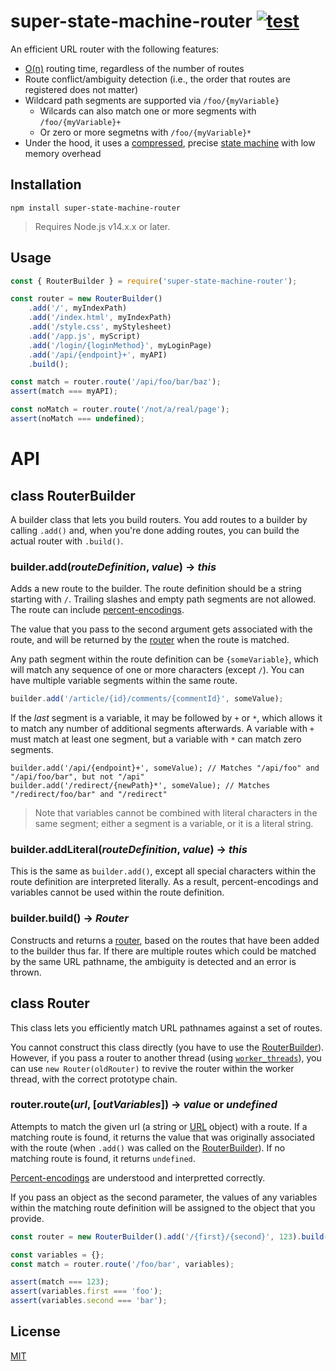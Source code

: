 # super-state-machine-router [![test](https://github.com/WiseLibs/super-state-machine-router/actions/workflows/test.yml/badge.svg)](https://github.com/WiseLibs/super-state-machine-router/actions/workflows/test.yml)

An efficient URL router with the following features:

- [O(n)](https://en.wikipedia.org/wiki/Big_O_notation) routing time, regardless of the number of routes
- Route conflict/ambiguity detection (i.e., the order that routes are registered does not matter)
- Wildcard path segments are supported via `/foo/{myVariable}`
	- Wilcards can also match one or more segments with `/foo/{myVariable}+`
	- Or zero or more segmetns with `/foo/{myVariable}*`
- Under the hood, it uses a [compressed](https://en.wikipedia.org/wiki/Sparse_matrix#Compressed_sparse_row_(CSR,_CRS_or_Yale_format)), precise [state machine](https://en.wikipedia.org/wiki/Finite-state_machine) with low memory overhead

## Installation

```
npm install super-state-machine-router
```

> Requires Node.js v14.x.x or later.

## Usage

```js
const { RouterBuilder } = require('super-state-machine-router');

const router = new RouterBuilder()
	.add('/', myIndexPath)
	.add('/index.html', myIndexPath)
	.add('/style.css', myStylesheet)
	.add('/app.js', myScript)
	.add('/login/{loginMethod}', myLoginPage)
	.add('/api/{endpoint}+', myAPI)
	.build();

const match = router.route('/api/foo/bar/baz');
assert(match === myAPI);

const noMatch = router.route('/not/a/real/page');
assert(noMatch === undefined);
```

# API

## class RouterBuilder

A builder class that lets you build routers. You add routes to a builder by calling `.add()` and, when you're done adding routes, you can build the actual router with `.build()`.

### builder.add(*routeDefinition*, *value*) -> *this*

Adds a new route to the builder. The route definition should be a string starting with `/`. Trailing slashes and empty path segments are not allowed. The route can include [percent-encodings](https://en.wikipedia.org/wiki/URL_encoding).

The value that you pass to the second argument gets associated with the route, and will be returned by the [router](#class-router) when the route is matched.

Any path segment within the route definition can be `{someVariable}`, which will match any sequence of one or more characters (except `/`). You can have multiple variable segments within the same route.

```js
builder.add('/article/{id}/comments/{commentId}', someValue);
```

If the *last* segment is a variable, it may be followed by `+` or `*`, which allows it to match any number of additional segments afterwards. A variable with `+` must match at least one segment, but a variable with `*` can match zero segments.

```
builder.add('/api/{endpoint}+', someValue); // Matches "/api/foo" and "/api/foo/bar", but not "/api"
builder.add('/redirect/{newPath}*', someValue); // Matches "/redirect/foo/bar" and "/redirect"
```

> Note that variables cannot be combined with literal characters in the same segment; either a segment is a variable, or it is a literal string.

### builder.addLiteral(*routeDefinition*, *value*) -> *this*

This is the same as `builder.add()`, except all special characters within the route definition are interpreted literally. As a result, percent-encodings and variables cannot be used within the route definition.

### builder.build() -> *Router*

Constructs and returns a [router](#class-router), based on the routes that have been added to the builder thus far. If there are multiple routes which could be matched by the same URL pathname, the ambiguity is detected and an error is thrown.

## class Router

This class lets you efficiently match URL pathnames against a set of routes.

You cannot construct this class directly (you have to use the [RouterBuilder](#class-routerbuilder)). However, if you pass a router to another thread (using [`worker_threads`](https://nodejs.org/docs/latest/api/worker_threads.html)), you can use `new Router(oldRouter)` to revive the router within the worker thread, with the correct prototype chain.

### router.route(*url*, [*outVariables*]) -> *value* or *undefined*

Attempts to match the given url (a string or [URL](https://nodejs.org/api/url.html#class-url) object) with a route. If a matching route is found, it returns the value that was originally associated with the route (when `.add()` was called on the [RouterBuilder](#class-routerbuilder)). If no matching route is found, it returns `undefined`.

[Percent-encodings](https://en.wikipedia.org/wiki/URL_encoding) are understood and interpretted correctly.

If you pass an object as the second parameter, the values of any variables within the matching route definition will be assigned to the object that you provide.

```js
const router = new RouterBuilder().add('/{first}/{second}', 123).build();

const variables = {};
const match = router.route('/foo/bar', variables);

assert(match === 123);
assert(variables.first === 'foo');
assert(variables.second === 'bar');
```

## License

[MIT](https://github.com/WiseLibs/super-state-machine-router/blob/master/LICENSE)
